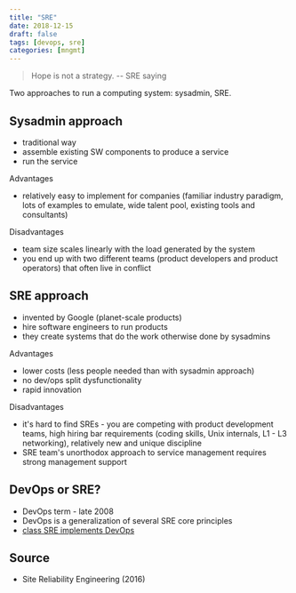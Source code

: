 ```yaml
---
title: "SRE"
date: 2018-12-15
draft: false
tags: [devops, sre]
categories: [mngmt]
---
```


> Hope is not a strategy. -- SRE saying

Two approaches to run a computing system: sysadmin, SRE.

## Sysadmin approach

* traditional way
* assemble existing SW components to produce a service
* run the service

Advantages

* relatively easy to implement for companies (familiar industry paradigm, lots
  of examples to emulate, wide talent pool, existing tools and consultants)

Disadvantages

* team size scales linearly with the load generated by the system
* you end up with two different teams (product developers and product
  operators) that often live in conflict

## SRE approach

* invented by Google (planet-scale products)
* hire software engineers to run products
* they create systems that do the work otherwise done by sysadmins

Advantages

* lower costs (less people needed than with sysadmin approach)
* no dev/ops split dysfunctionality
* rapid innovation

Disadvantages

* it's hard to find SREs - you are competing with product development teams,
  high hiring bar requirements (coding skills, Unix internals, L1 - L3
  networking), relatively new and unique discipline
* SRE team's unorthodox approach to service management requires strong
  management support

## DevOps or SRE?

* DevOps term - late 2008
* DevOps is a generalization of several SRE core principles
* [class SRE implements DevOps](https://cloud.google.com/blog/products/gcp/sre-vs-devops-competing-standards-or-close-friends)

## Source

* Site Reliability Engineering (2016)
